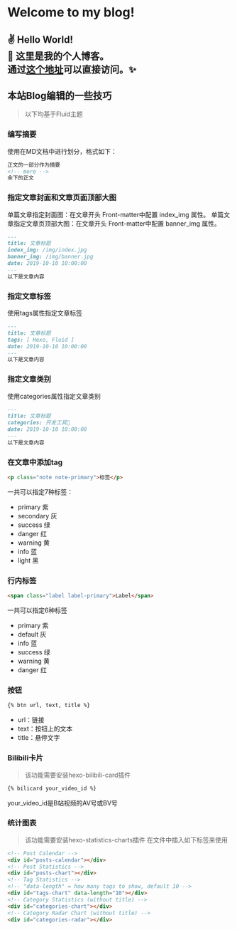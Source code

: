 # Welcome to my blog!
✌️ Hello World!\
🧸 这里是我的个人博客。\
通过[这个地址](https://lewisliugl.cn/)可以直接访问。✨
---
## 本站Blog编辑的一些技巧
> 以下均基于Fluid主题
### 编写摘要
使用<!--more-->在MD文档中进行划分，格式如下：
```markdown
正文的一部分作为摘要
<!-- more -->
余下的正文
```
### 指定文章封面和文章页面顶部大图
单篇文章指定封面图：在文章开头 Front-matter中配置 index_img 属性。
单篇文章指定文章页顶部大图：在文章开头 Front-matter中配置 banner_img 属性。
```markdown
---
title: 文章标题
index_img: /img/index.jpg
banner_img: /img/banner.jpg
date: 2019-10-10 10:00:00
---
以下是文章内容
```
### 指定文章标签
使用tags属性指定文章标签
```markdown
---
title: 文章标题
tags: [ Hexo, Fluid ]
date: 2019-10-10 10:00:00
---
以下是文章内容
```
### 指定文章类别
使用categories属性指定文章类别
```markdown
---
title: 文章标题
categories: 开发工具🔧
date: 2019-10-10 10:00:00
---
以下是文章内容
```
### 在文章中添加tag
```html
<p class="note note-primary">标签</p>
```
一共可以指定7种标签：
- primary 紫
- secondary 灰
- success 绿
- danger 红
- warning 黄
- info 蓝
- light 黑
### 行内标签
```html
<span class="label label-primary">Label</span>
```
一共可以指定6种标签
- primary 紫
- default 灰
- info 蓝
- success 绿
- warning 黄
- danger 红
### 按钮
```markdown
{% btn url, text, title %}
```
- url：链接
- text：按钮上的文本
- title：悬停文字
### Bilibili卡片
> 该功能需要安装hexo-bilibili-card插件
```markdown
{% bilicard your_video_id %}
```
your_video_id是B站视频的AV号或BV号
### 统计图表
> 该功能需要安装hexo-statistics-charts插件
在文件中插入如下标签来使用
```html
<!-- Post Calendar -->
<div id="posts-calendar"></div>
<!-- Post Statistics -->
<div id="posts-chart"></div>
<!-- Tag Statistics -->
<!-- "data-length" = how many tags to show, default 10 -->
<div id="tags-chart" data-length="10"></div>
<!-- Category Statistics (without title) -->
<div id="categories-chart"></div>
<!-- Category Radar Chart (without title) -->
<div id="categories-radar"></div>
```
